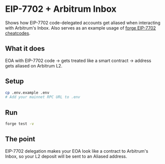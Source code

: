 # EIP-7702 + Arbitrum Inbox

Shows how EIP-7702 code-delegated accounts get aliased when interacting with Arbitrum's Inbox.
Also serves as an example usage of [forge EIP-7702 cheatcodes](https://getfoundry.sh/reference/cheatcodes/sign-delegation#description).

## What it does

EOA with EIP-7702 code → gets treated like a smart contract → address gets aliased on Arbitrum L2.

## Setup

```bash
cp .env.example .env
# Add your mainnet RPC URL to .env
```

## Run

```bash
forge test -v
```

## The point

EIP-7702 delegation makes your EOA look like a contract to Arbitrum's Inbox, so your L2 deposit will be sent to an Aliased address.
